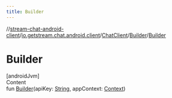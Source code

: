 ```yaml
---
title: Builder
---
```

//[stream-chat-android-client](../../../../index.md)/[io.getstream.chat.android.client](../../index.md)/[ChatClient](../index.md)/[Builder](index.md)/[Builder](Builder.md)



# Builder  
[androidJvm]  
Content  
fun [Builder](Builder.md)(apiKey: [String](https://kotlinlang.org/api/latest/jvm/stdlib/kotlin/-string/index.html), appContext: [Context](https://developer.android.com/reference/kotlin/android/content/Context.html))  



